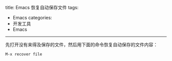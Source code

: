 title: Emacs 恢复自动保存文件
tags:
- Emacs
categories:
- 开发工具
- Emacs
---

先打开没有来得及保存的文件，然后用下面的命令恢复自动保存的文件内容：

    M-x recover file
    